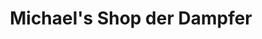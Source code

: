 ---
title: "Michael's Shop der Dampfer"
url: /pulheim/michaels-shop-der-dampfer/
shop: E-Zigaretten
---